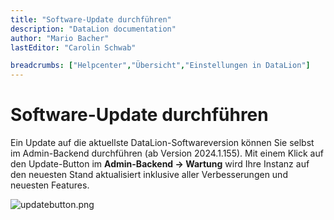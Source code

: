 ```yaml
---
title: "Software-Update durchführen"
description: "DataLion documentation"
author: "Mario Bacher"
lastEditor: "Carolin Schwab"

breadcrumbs: ["Helpcenter","Übersicht","Einstellungen in DataLion"]
---
```


# Software-Update durchführen

Ein Update auf die aktuellste DataLion-Softwareversion können Sie selbst im Admin-Backend durchführen (ab Version 2024.1.155). Mit einem Klick auf den Update-Button im **Admin-Backend → Wartung** wird Ihre Instanz auf den neuesten Stand aktualisiert inklusive aller Verbesserungen und neuesten Features.

![updatebutton.png](/img/3473838.png)
